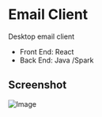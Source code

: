 # Email Client
Desktop email client

* Front End: React
* Back End: Java /Spark

## Screenshot
![Image](https://user-images.githubusercontent.com/15548633/48813920-15674700-ecf6-11e8-85f3-0c02df7733a8.png)
